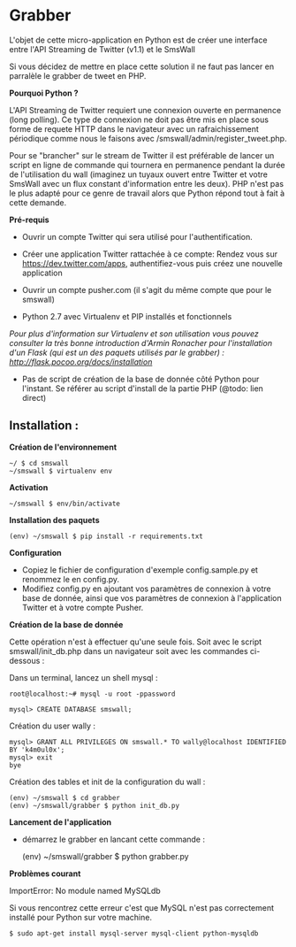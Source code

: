 Grabber
=======

L'objet de cette micro-application en Python est de créer une interface entre l'API Streaming de Twitter (v1.1) et le SmsWall

Si vous décidez de mettre en place cette solution il ne faut pas lancer en parralèle le grabber de tweet en PHP.

__Pourquoi Python ?__

L'API Streaming de Twitter requiert une connexion ouverte en permanence (long polling). Ce type de connexion ne doit pas être mis en place sous forme de requete HTTP dans le navigateur avec un rafraichissement périodique comme nous le faisons avec /smswall/admin/register_tweet.php.

Pour se "brancher" sur le stream de Twitter il est préférable de lancer un script en ligne de commande qui tournera en permanence pendant la durée de l'utilisation du wall (imaginez un tuyaux ouvert entre Twitter et votre SmsWall avec un flux constant d'information entre les deux). PHP n'est pas le plus adapté pour ce genre de travail alors que Python répond tout à fait à cette demande.

__Pré-requis__

- Ouvrir un compte Twitter qui sera utilisé pour l'authentification.

- Créer une application Twitter rattachée à ce compte: Rendez vous sur https://dev.twitter.com/apps, authentifiez-vous puis créez une nouvelle application

- Ouvrir un compte pusher.com (il s'agit du même compte que pour le smswall)

- Python 2.7 avec Virtualenv et PIP installés et fonctionnels

_Pour plus d'information sur Virtualenv et son utilisation vous pouvez consulter la très bonne introduction d'Armin Ronacher pour l'installation d'un Flask (qui est un des paquets utilisés par le grabber) : http://flask.pocoo.org/docs/installation_

- Pas de script de création de la base de donnée côté Python pour l'instant. Se référer au script d'install de la partie PHP (@todo: lien direct)


Installation :
--------------

__Création de l'environnement__


    ~/ $ cd smswall
    ~/smswall $ virtualenv env


__Activation__


    ~/smswall $ env/bin/activate


__Installation des paquets__


    (env) ~/smswall $ pip install -r requirements.txt


__Configuration__

- Copiez le fichier de configuration d'exemple config.sample.py et renommez le en config.py.
- Modifiez config.py en ajoutant vos paramètres de connexion à votre base de donnée, ainsi que vos paramètres de connexion à l'application Twitter et à votre compte Pusher.

__Création de la base de donnée__

Cette opération n'est à effectuer qu'une seule fois. Soit avec le script smswall/init_db.php dans un navigateur soit avec les commandes ci-dessous :

Dans un terminal, lancez un shell mysql :

	root@localhost:~# mysql -u root -ppassword

	mysql> CREATE DATABASE smswall;

Création du user wally :

	mysql> GRANT ALL PRIVILEGES ON smswall.* TO wally@localhost IDENTIFIED BY 'k4m0ul0x';
	mysql> exit
	bye

Création des tables et init de la configuration du wall :

	(env) ~/smswall $ cd grabber
	(env) ~/smswall/grabber $ python init_db.py


__Lancement de l'application__

- démarrez le grabber en lancant cette commande :

    (env) ~/smswall/grabber $ python grabber.py


__Problèmes courant__

ImportError: No module named MySQLdb

Si vous rencontrez cette erreur c'est que MySQL n'est pas correctement installé pour Python sur votre machine.


    $ sudo apt-get install mysql-server mysql-client python-mysqldb
